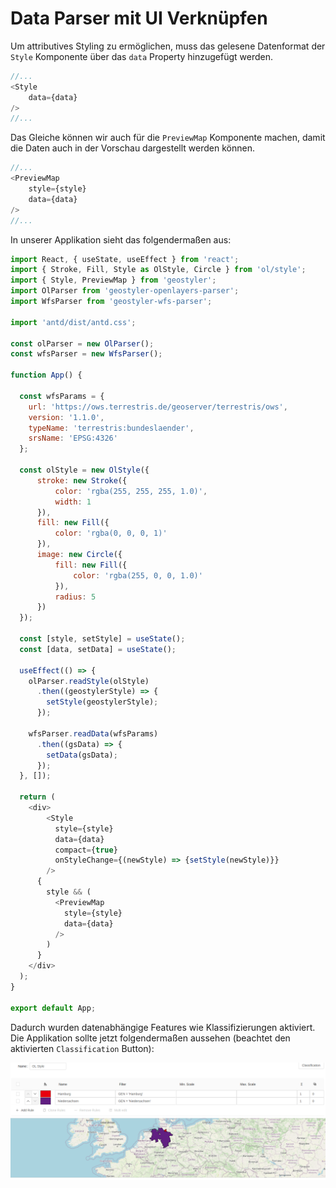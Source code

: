 # Data Parser mit UI Verknüpfen

Um attributives Styling zu ermöglichen, muss das gelesene Datenformat der `Style` Komponente über das `data` Property
hinzugefügt werden.

```js
//...
<Style
    data={data}
/>
//...
```

Das Gleiche können wir auch für die `PreviewMap` Komponente machen, damit die Daten auch in der Vorschau dargestellt werden können.

```js
//...
<PreviewMap
    style={style}
    data={data}
/>
//...
```

In unserer Applikation sieht das folgendermaßen aus:

```js
import React, { useState, useEffect } from 'react';
import { Stroke, Fill, Style as OlStyle, Circle } from 'ol/style';
import { Style, PreviewMap } from 'geostyler';
import OlParser from 'geostyler-openlayers-parser';
import WfsParser from 'geostyler-wfs-parser';

import 'antd/dist/antd.css';

const olParser = new OlParser();
const wfsParser = new WfsParser();

function App() {

  const wfsParams = {
    url: 'https://ows.terrestris.de/geoserver/terrestris/ows',
    version: '1.1.0',
    typeName: 'terrestris:bundeslaender',
    srsName: 'EPSG:4326'
  };

  const olStyle = new OlStyle({
      stroke: new Stroke({
          color: 'rgba(255, 255, 255, 1.0)',
          width: 1
      }),
      fill: new Fill({
          color: 'rgba(0, 0, 0, 1)'
      }),
      image: new Circle({
          fill: new Fill({
              color: 'rgba(255, 0, 0, 1.0)'
          }),
          radius: 5
      })
  });

  const [style, setStyle] = useState();
  const [data, setData] = useState();

  useEffect(() => {
    olParser.readStyle(olStyle)
      .then((geostylerStyle) => {
        setStyle(geostylerStyle);
      });

    wfsParser.readData(wfsParams)
      .then((gsData) => {
        setData(gsData);
      });
  }, []);

  return (
    <div>
        <Style
          style={style}
          data={data}
          compact={true}
          onStyleChange={(newStyle) => {setStyle(newStyle)}}
        />
      {
        style && (
          <PreviewMap
            style={style}
            data={data}
          />
        )
      }
    </div>
  );
}

export default App;

```

Dadurch wurden datenabhängige Features wie Klassifizierungen aktiviert. Die Applikation sollte jetzt folgendermaßen aussehen
(beachtet den aktivierten `Classification` Button):

[![Attributives Styling. Hier wurde bereits eine Klassifikation erzeugt.](../images/attributive.png)](../images/attributive.png)